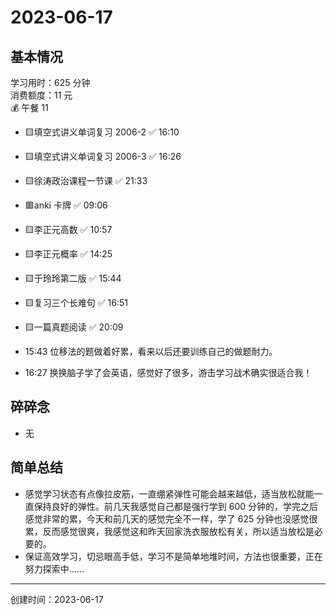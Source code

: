 # 2023-06-17

## 基本情况

学习用时：625 分钟  
消费额度：11 元  
💰 午餐 11

-   🟨填空式讲义单词复习 2006-2 ✅ 16:10
-   🟨填空式讲义单词复习 2006-3 ✅ 16:26
-   🟨徐涛政治课程一节课 ✅ 21:33
-   🟥anki 卡牌 ✅ 09:06
-   🟨李正元高数 ✅ 10:57
-   🟨李正元概率 ✅ 14:25
-   🟨于玲玲第二版 ✅ 15:44
-   🟨复习三个长难句 ✅ 16:51
-   🟨一篇真题阅读 ✅ 20:09

-   15:43 位移法的题做着好累，看来以后还要训练自己的做题耐力。
-   16:27 换换脑子学了会英语，感觉好了很多，游击学习战术确实很适合我！

## 碎碎念

- 无

## 简单总结

- 感觉学习状态有点像拉皮筋，一直绷紧弹性可能会越来越低，适当放松就能一直保持良好的弹性。前几天我感觉自己都是强行学到 600 分钟的，学完之后感觉非常的累，今天和前几天的感觉完全不一样，学了 625 分钟也没感觉很累，反而感觉很爽，我感觉这和昨天回家洗衣服放松有关，所以适当放松是必要的。
- 保证高效学习，切忌眼高手低，学习不是简单地堆时间，方法也很重要，正在努力探索中……

---

创建时间：2023-06-17